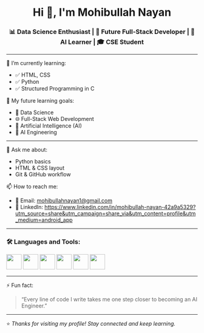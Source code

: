 <h1 align="center">Hi 👋, I'm Mohibullah Nayan</h1>
<h3 align="center">📊 Data Science Enthusiast | 🚀 Future Full-Stack Developer | 🤖 AI Learner | 🎓 CSE Student</h3>


---

🌱 I’m currently learning:  
- ✅ HTML, CSS  
- ✅ Python  
- ✅ Structured Programming in C  

🎯 My future learning goals:  
- 🔬 Data Science  
- 🌐 Full-Stack Web Development  
- 🤖 Artificial Intelligence (AI)  
- 🧠 AI Engineering  

---

💬 Ask me about:
- Python basics  
- HTML & CSS layout  
- Git & GitHub workflow  

📫 How to reach me:  
- 📧 Email: mohibullahnayan1@gmail.com  
- 💼 LinkedIn: https://www.linkedin.com/in/mohibullah-nayan-42a9a5329?utm_source=share&utm_campaign=share_via&utm_content=profile&utm_medium=android_app

---

### 🛠️ Languages and Tools:

<p align="left">
  <img src="https://cdn.jsdelivr.net/gh/devicons/devicon/icons/html5/html5-original.svg" width="40" />
  <img src="https://cdn.jsdelivr.net/gh/devicons/devicon/icons/css3/css3-original.svg" width="40" />
  <img src="https://cdn.jsdelivr.net/gh/devicons/devicon/icons/python/python-original.svg" width="40" />
  <img src="https://cdn.jsdelivr.net/gh/devicons/devicon/icons/c/c-original.svg" width="40" />
  <img src="https://cdn.jsdelivr.net/gh/devicons/devicon/icons/git/git-original.svg" width="40" />
  <img src="https://cdn.jsdelivr.net/gh/devicons/devicon/icons/github/github-original.svg" width="40" />
</p>

---

⚡ Fun fact:  
> “Every line of code I write takes me one step closer to becoming an AI Engineer.”

---

⭐ _Thanks for visiting my profile! Stay connected and keep learning._  
